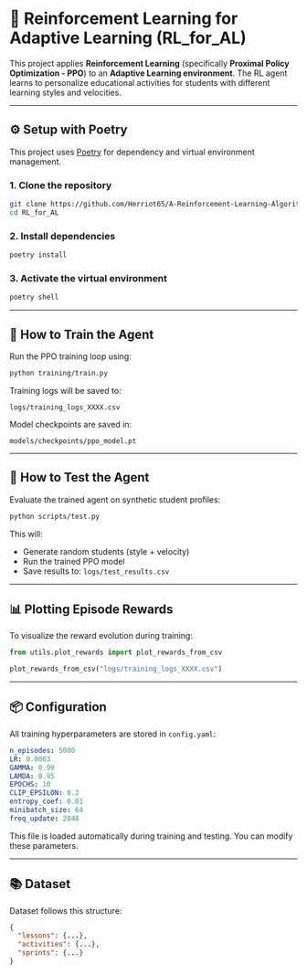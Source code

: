 # 🧠 Reinforcement Learning for Adaptive Learning (RL_for_AL)

This project applies **Reinforcement Learning** (specifically **Proximal Policy Optimization - PPO**) to an **Adaptive Learning environment**. The RL agent learns to personalize educational activities for students with different learning styles and velocities.

---

## ⚙️ Setup with Poetry

This project uses [Poetry](https://python-poetry.org/) for dependency and virtual environment management.

### 1. Clone the repository

```bash
git clone https://github.com/Herriot65/A-Reinforcement-Learning-Algorithm-for-Adaptive-Learning.git
cd RL_for_AL
````

### 2. Install dependencies

```bash
poetry install
```

### 3. Activate the virtual environment

```bash
poetry shell
```

---

## 🚀 How to Train the Agent

Run the PPO training loop using:

```bash
python training/train.py
```

Training logs will be saved to:

```
logs/training_logs_XXXX.csv
```

Model checkpoints are saved in:

```
models/checkpoints/ppo_model.pt
```

---

## 🧪 How to Test the Agent

Evaluate the trained agent on synthetic student profiles:

```bash
python scripts/test.py
```

This will:

* Generate random students (style + velocity)
* Run the trained PPO model
* Save results to: `logs/test_results.csv`

---

## 📊 Plotting Episode Rewards

To visualize the reward evolution during training:

```python
from utils.plot_rewards import plot_rewards_from_csv

plot_rewards_from_csv("logs/training_logs_XXXX.csv")
```

---

## 📦 Configuration

All training hyperparameters are stored in `config.yaml`:

```yaml
n_episodes: 5000
LR: 0.0003
GAMMA: 0.99
LAMDA: 0.95
EPOCHS: 10
CLIP_EPSILON: 0.2
entropy_coef: 0.01
minibatch_size: 64
freq_update: 2048
```

This file is loaded automatically during training and testing. You can modify these parameters.

---

## 📚 Dataset

Dataset follows this structure:

```json
{
  "lessons": {...},
  "activities": {...},
  "sprints": {...}
}
```

